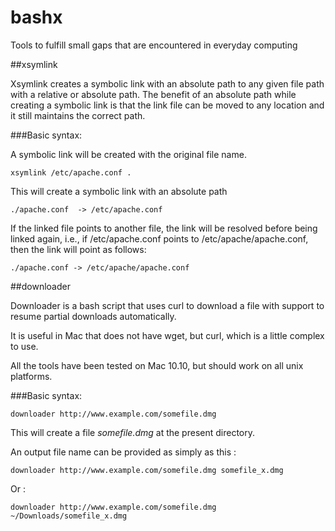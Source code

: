 # bashx
Tools to fulfill small gaps that are encountered in everyday computing

##xsymlink

Xsymlink creates a symbolic link with an absolute path to any given file path with a relative or absolute path. The benefit of an absolute path while creating a symbolic link is that the link file can be moved to any location and it still maintains the correct path.

###Basic syntax:

A symbolic link will be created with the original file name.	

	xsymlink /etc/apache.conf .
This will create a symbolic link with an absolute path 
	
	./apache.conf  -> /etc/apache.conf

If the linked file points to another file, the link will be resolved before being linked again, i.e., if /etc/apache.conf points to /etc/apache/apache.conf, then the link will point as follows:

	./apache.conf -> /etc/apache/apache.conf
	

##downloader

Downloader is a bash script that uses curl to download a file with support to resume partial downloads automatically.

It is useful in Mac that does not have wget, but curl, which is a little complex to use.

All the tools have been tested on Mac 10.10, but should work on all unix platforms.

###Basic syntax:
	
	downloader http://www.example.com/somefile.dmg
This will create a file *somefile.dmg* at the present directory.

An output file name can be provided as simply as this :

	downloader http://www.example.com/somefile.dmg somefile_x.dmg
Or :

	downloader http://www.example.com/somefile.dmg ~/Downloads/somefile_x.dmg
